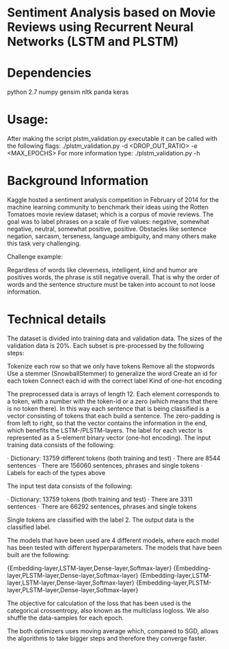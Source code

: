 # Sentiment Analysis based on Movie Reviews using Recurrent Neural Networks (LSTM and PLSTM)

# Dependencies 
python 2.7
numpy
gensim 
nltk 
panda 
keras

# Usage:
After making the script plstm_validation.py executable it can be called with the following flags:
./plstm_validation.py -d <DROP_OUT_RATIO> -e <MAX_EPOCHS>
For more information type:
./plstm_validation.py -h

# Background Information

Kaggle hosted a sentiment analysis competition in February of 2014 for the machine learning community to benchmark their ideas using the Rotten Tomatoes movie review dataset; which is a corpus of movie reviews. The goal was to label phrases on a scale of five values: negative, somewhat negative, neutral, somewhat positive, positive. Obstacles like sentence negation, sarcasm, terseness, language ambiguity, and many others make this task very challenging.

Challenge example:

Regardless of words like cleverness, intelligent, kind and humor are positives words, the phrase is still negative overall. That is why the order of words and the sentence structure must be taken into account to not loose information.

# Technical details

The dataset is divided into training data and validation data.
The sizes of the validation data is 20%. 
Each subset is pre-processed by the following steps:
 
Tokenize each row so that we only have tokens
Remove all the stopwords
Use a stemmer (SnowballStemmer) to generalize the word
Create an id for each token
Connect each id with the correct label
Kind of one-hot encoding
 
The preprocessed data is arrays of length 12. Each element corresponds to a token, with a number with the token-id or a zero (which means that there is no token there). In this way each sentence that is being classified is a vector consisting of tokens that each build a sentence. The zero-padding is from left to right, so that the vector contains the information in the end, which benefits the LSTM-/PLSTM-layers. The label for each vector is represented as a 5-element binary vector (one-hot encoding). The input training data consists of the following:
 
·         Dictionary: 13759 different tokens (both training and test)
·         There are 8544 sentences
·         There are 156060 sentences, phrases and single tokens
·         Labels for each of the types above
 
The input test data consists of the following:
 
·         Dictionary: 13759 tokens (both training and test)
·         There are 3311 sentences
·         There are 66292 sentences, phrases and single tokens
 
Single tokens are classified with the label 2. The output data is the classified label.
 
The models that have been used are 4 different models, where each model has been tested with different hyperparameters. The models that have been built are the following:
 
{Embedding-layer,LSTM-layer,Dense-layer,Softmax-layer}
{Embedding-layer,PLSTM-layer,Dense-layer,Softmax-layer}
{Embedding-layer,LSTM-layer,LSTM-layer,Dense-layer,Softmax-layer}
{Embedding-layer,PLSTM-layer,PLSTM-layer,Dense-layer,Softmax-layer}
 
The objective for calculation of the loss that has been used is the categorical crossentropy, also known as the multiclass logloss. We also shuffle the data-samples for each epoch.
 
The both optimizers uses moving average which, compared to SGD, allows the algorithms to take bigger steps and therefore they converge faster.
